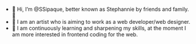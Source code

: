 - 👋 Hi, I’m @SSipaque, better known as Stephannie by friends and family. 💚
- 🎨 I am an artist who is aiming to work as a web developer/web designer.
- 📓 I am continuously learning and sharpening my skills, at the moment I am more interested in frontend coding for the web.

<!---
SSipaque/SSipaque is a ✨ special ✨ repository because its `README.md` (this file) appears on your GitHub profile.
You can click the Preview link to take a look at your changes.
--->
